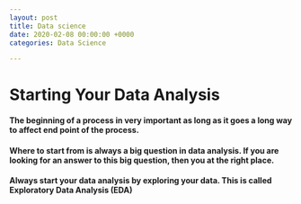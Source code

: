 ```yaml
---
layout: post
title: Data science
date: 2020-02-08 00:00:00 +0000
categories: Data Science

---
```


# **Starting Your Data Analysis**

#### The beginning of a process in very important as long as it goes a long way to affect end point of the process.

#### Where to start from is always a big question in data analysis. If you are looking for an answer to this big question, then you at the right place.

#### Always start your data analysis by exploring your data. This is called Exploratory Data Analysis (EDA)